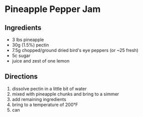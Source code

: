 Pineapple Pepper Jam
====================

Ingredients
-----------

- 3 lbs pineapple
- 30g (1.5%) pectin
- 7.5g chopped/ground dried bird's eye peppers (or ~25 fresh)
- 5c sugar
- juice and zest of one lemon

Directions
----------

1. dissolve pectin in a little bit of water
2. mixed with pineapple chunks and bring to a simmer
3. add remaining ingredients
4. bring to a temperature of 200°F
5. can 
